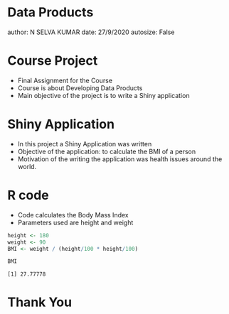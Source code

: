 Data Products
========================================================
author: N SELVA KUMAR
date: 27/9/2020
autosize: False

 Course Project
========================================================
- Final Assignment for the Course 
- Course is about Developing Data Products
- Main objective of the project is to write a Shiny application


Shiny Application
========================================================
- In this project a Shiny Application was written
- Objective of the application: to calculate the BMI of a person
- Motivation of the writing the application was health issues around the world.


R code 
========================================================
- Code calculates the Body Mass Index
- Parameters used are height and weight


```r
height <- 180
weight <- 90
BMI <- weight / (height/100 * height/100)

BMI
```

```
[1] 27.77778
```

Thank You
========================================================

